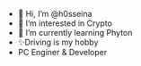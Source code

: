 - 👋 Hi, I’m @h0sseina
- 👀 I’m interested in Crypto
- 🌱 I’m currently learning Phyton
- ✨Driving is my hobby
- PC Enginer & Developer

<!---
h0sseina/h0sseina is a ✨ special  repository because its `README.md` (this file) appears on your GitHub profile.
You can click the Preview link to take a look at your changes.
--->
